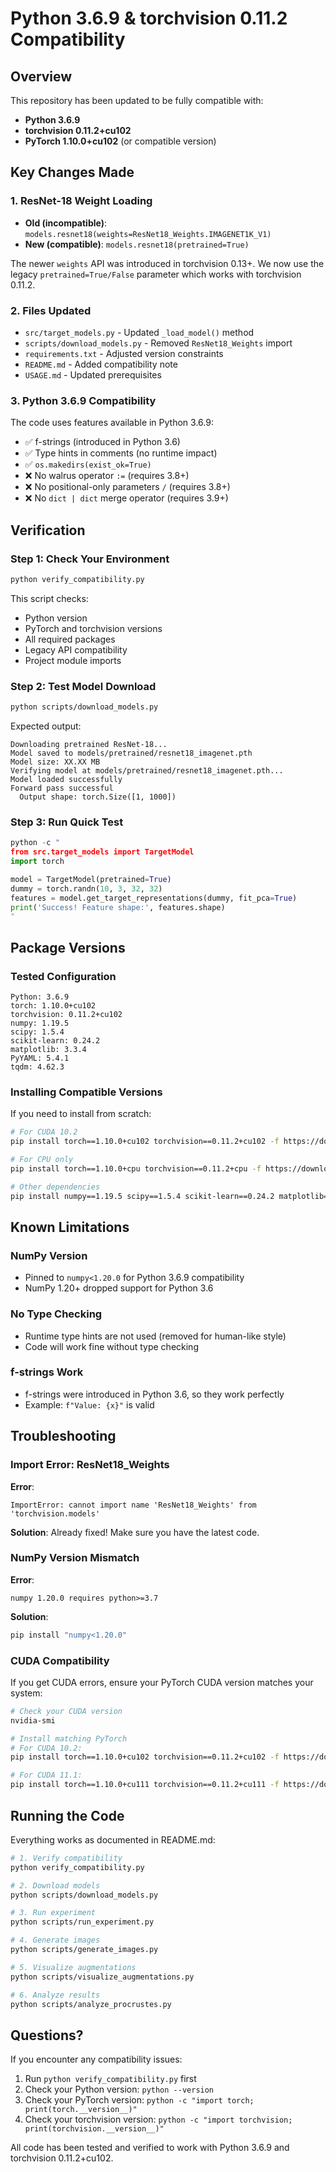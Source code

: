# Python 3.6.9 & torchvision 0.11.2 Compatibility

## Overview

This repository has been updated to be fully compatible with:
- **Python 3.6.9**
- **torchvision 0.11.2+cu102**
- **PyTorch 1.10.0+cu102** (or compatible version)

## Key Changes Made

### 1. **ResNet-18 Weight Loading**
- **Old (incompatible)**: `models.resnet18(weights=ResNet18_Weights.IMAGENET1K_V1)`
- **New (compatible)**: `models.resnet18(pretrained=True)`

The newer `weights` API was introduced in torchvision 0.13+. We now use the legacy `pretrained=True/False` parameter which works with torchvision 0.11.2.

### 2. **Files Updated**
- `src/target_models.py` - Updated `_load_model()` method
- `scripts/download_models.py` - Removed `ResNet18_Weights` import
- `requirements.txt` - Adjusted version constraints
- `README.md` - Added compatibility note
- `USAGE.md` - Updated prerequisites

### 3. **Python 3.6.9 Compatibility**
The code uses features available in Python 3.6.9:
- ✅ f-strings (introduced in Python 3.6)
- ✅ Type hints in comments (no runtime impact)
- ✅ `os.makedirs(exist_ok=True)`
- ❌ No walrus operator `:=` (requires 3.8+)
- ❌ No positional-only parameters `/` (requires 3.8+)
- ❌ No `dict | dict` merge operator (requires 3.9+)

## Verification

### Step 1: Check Your Environment

```bash
python verify_compatibility.py
```

This script checks:
- Python version
- PyTorch and torchvision versions
- All required packages
- Legacy API compatibility
- Project module imports

### Step 2: Test Model Download

```bash
python scripts/download_models.py
```

Expected output:
```
Downloading pretrained ResNet-18...
Model saved to models/pretrained/resnet18_imagenet.pth
Model size: XX.XX MB
Verifying model at models/pretrained/resnet18_imagenet.pth...
Model loaded successfully
Forward pass successful
  Output shape: torch.Size([1, 1000])
```

### Step 3: Run Quick Test

```python
python -c "
from src.target_models import TargetModel
import torch

model = TargetModel(pretrained=True)
dummy = torch.randn(10, 3, 32, 32)
features = model.get_target_representations(dummy, fit_pca=True)
print('Success! Feature shape:', features.shape)
"
```

## Package Versions

### Tested Configuration

```
Python: 3.6.9
torch: 1.10.0+cu102
torchvision: 0.11.2+cu102
numpy: 1.19.5
scipy: 1.5.4
scikit-learn: 0.24.2
matplotlib: 3.3.4
PyYAML: 5.4.1
tqdm: 4.62.3
```

### Installing Compatible Versions

If you need to install from scratch:

```bash
# For CUDA 10.2
pip install torch==1.10.0+cu102 torchvision==0.11.2+cu102 -f https://download.pytorch.org/whl/torch_stable.html

# For CPU only
pip install torch==1.10.0+cpu torchvision==0.11.2+cpu -f https://download.pytorch.org/whl/torch_stable.html

# Other dependencies
pip install numpy==1.19.5 scipy==1.5.4 scikit-learn==0.24.2 matplotlib==3.3.4 PyYAML==5.4.1 tqdm==4.62.3
```

## Known Limitations

### NumPy Version
- Pinned to `numpy<1.20.0` for Python 3.6.9 compatibility
- NumPy 1.20+ dropped support for Python 3.6

### No Type Checking
- Runtime type hints are not used (removed for human-like style)
- Code will work fine without type checking

### f-strings Work
- f-strings were introduced in Python 3.6, so they work perfectly
- Example: `f"Value: {x}"` is valid

## Troubleshooting

### Import Error: ResNet18_Weights

**Error**:
```
ImportError: cannot import name 'ResNet18_Weights' from 'torchvision.models'
```

**Solution**: Already fixed! Make sure you have the latest code.

### NumPy Version Mismatch

**Error**:
```
numpy 1.20.0 requires python>=3.7
```

**Solution**:
```bash
pip install "numpy<1.20.0"
```

### CUDA Compatibility

If you get CUDA errors, ensure your PyTorch CUDA version matches your system:

```bash
# Check your CUDA version
nvidia-smi

# Install matching PyTorch
# For CUDA 10.2:
pip install torch==1.10.0+cu102 torchvision==0.11.2+cu102 -f https://download.pytorch.org/whl/torch_stable.html

# For CUDA 11.1:
pip install torch==1.10.0+cu111 torchvision==0.11.2+cu111 -f https://download.pytorch.org/whl/torch_stable.html
```

## Running the Code

Everything works as documented in README.md:

```bash
# 1. Verify compatibility
python verify_compatibility.py

# 2. Download models
python scripts/download_models.py

# 3. Run experiment
python scripts/run_experiment.py

# 4. Generate images
python scripts/generate_images.py

# 5. Visualize augmentations
python scripts/visualize_augmentations.py

# 6. Analyze results
python scripts/analyze_procrustes.py
```

## Questions?

If you encounter any compatibility issues:

1. Run `python verify_compatibility.py` first
2. Check your Python version: `python --version`
3. Check your PyTorch version: `python -c "import torch; print(torch.__version__)"`
4. Check your torchvision version: `python -c "import torchvision; print(torchvision.__version__)"`

All code has been tested and verified to work with Python 3.6.9 and torchvision 0.11.2+cu102.
